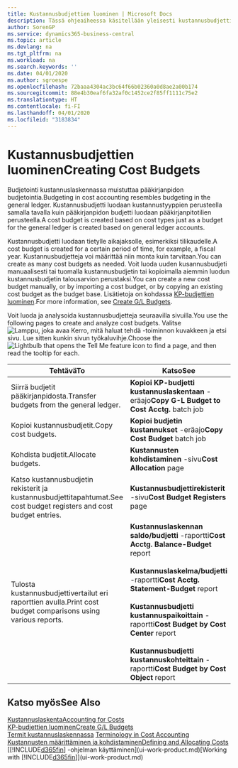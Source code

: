 ```yaml
---
title: Kustannusbudjettien luominen | Microsoft Docs
description: Tässä ohjeaiheessa käsitellään yleisesti kustannusbudjettien luontia ja analysointia.
author: SorenGP
ms.service: dynamics365-business-central
ms.topic: article
ms.devlang: na
ms.tgt_pltfrm: na
ms.workload: na
ms.search.keywords: ''
ms.date: 04/01/2020
ms.author: sgroespe
ms.openlocfilehash: 72baaa4304ac3bc64f66b02360a0d8ae2a00b174
ms.sourcegitcommit: 88e4b30eaf6fa32af0c1452ce2f85ff1111c75e2
ms.translationtype: HT
ms.contentlocale: fi-FI
ms.lasthandoff: 04/01/2020
ms.locfileid: "3183834"
---
```

# <a name="creating-cost-budgets"></a><span data-ttu-id="04658-103">Kustannusbudjettien luominen</span><span class="sxs-lookup"><span data-stu-id="04658-103">Creating Cost Budgets</span></span>
<span data-ttu-id="04658-104">Budjetointi kustannuslaskennassa muistuttaa pääkirjanpidon budjetointia.</span><span class="sxs-lookup"><span data-stu-id="04658-104">Budgeting in cost accounting resembles budgeting in the general ledger.</span></span> <span data-ttu-id="04658-105">Kustannusbudjetti luodaan kustannustyyppien perusteella samalla tavalla kuin pääkirjanpidon budjetti luodaan pääkirjanpitotilien perusteella.</span><span class="sxs-lookup"><span data-stu-id="04658-105">A cost budget is created based on cost types just as a budget for the general ledger is created based on general ledger accounts.</span></span>  

<span data-ttu-id="04658-106">Kustannusbudjetti luodaan tietylle aikajaksolle, esimerkiksi tilikaudelle.</span><span class="sxs-lookup"><span data-stu-id="04658-106">A cost budget is created for a certain period of time, for example, a fiscal year.</span></span> <span data-ttu-id="04658-107">Kustannusbudjetteja voi määrittää niin monta kuin tarvitaan.</span><span class="sxs-lookup"><span data-stu-id="04658-107">You can create as many cost budgets as needed.</span></span> <span data-ttu-id="04658-108">Voit luoda uuden kusannusbudjeti manuaalisesti tai tuomalla kustannusbudjetin tai kopioimalla aiemmin luodun kustannusbudjetin talousarvion perustaksi.</span><span class="sxs-lookup"><span data-stu-id="04658-108">You can create a new cost budget manually, or by importing a cost budget, or by copying an existing cost budget as the budget base.</span></span> <span data-ttu-id="04658-109">Lisätietoja on kohdassa [KP-budjettien luominen](finance-how-create-budgets.md).</span><span class="sxs-lookup"><span data-stu-id="04658-109">For more information, see [Create G/L Budgets](finance-how-create-budgets.md).</span></span>

<span data-ttu-id="04658-110">Voit luoda ja analysoida kustannusbudjetteja seuraavilla sivuilla.</span><span class="sxs-lookup"><span data-stu-id="04658-110">You use the following pages to create and analyze cost budgets.</span></span> <span data-ttu-id="04658-111">Valitse ![Lamppu, joka avaa Kerro, mitä haluat tehdä -toiminnon](media/ui-search/search_small.png "Kerro, mitä haluat tehdä") kuvakkeen ja etsi sivu. Lue sitten kunkin sivun työkaluvihje.</span><span class="sxs-lookup"><span data-stu-id="04658-111">Choose the ![Lightbulb that opens the Tell Me feature](media/ui-search/search_small.png "Tell me what you want to do") icon to find a page, and then read the tooltip for each.</span></span>

|<span data-ttu-id="04658-112">Tehtävä</span><span class="sxs-lookup"><span data-stu-id="04658-112">To</span></span>|<span data-ttu-id="04658-113">Katso</span><span class="sxs-lookup"><span data-stu-id="04658-113">See</span></span>|  
|--------|---------|  
|<span data-ttu-id="04658-114">Siirrä budjetit pääkirjanpidosta.</span><span class="sxs-lookup"><span data-stu-id="04658-114">Transfer budgets from the general ledger.</span></span>|<span data-ttu-id="04658-115">**Kopioi KP-budjetti kustannuslaskentaan** -eräajo</span><span class="sxs-lookup"><span data-stu-id="04658-115">**Copy G-L Budget to Cost Acctg.** batch job</span></span>|  
|<span data-ttu-id="04658-116">Kopioi kustannusbudjetit.</span><span class="sxs-lookup"><span data-stu-id="04658-116">Copy cost budgets.</span></span>|<span data-ttu-id="04658-117">**Kopioi budjetin kustannukset** -eräajo</span><span class="sxs-lookup"><span data-stu-id="04658-117">**Copy Cost Budget** batch job</span></span>|  
|<span data-ttu-id="04658-118">Kohdista budjetit.</span><span class="sxs-lookup"><span data-stu-id="04658-118">Allocate budgets.</span></span>|<span data-ttu-id="04658-119">**Kustannusten kohdistaminen** -sivu</span><span class="sxs-lookup"><span data-stu-id="04658-119">**Cost Allocation** page</span></span>|  
|<span data-ttu-id="04658-120">Katso kustannusbudjetin rekisterit ja kustannusbudjettitapahtumat.</span><span class="sxs-lookup"><span data-stu-id="04658-120">See cost budget registers and cost budget entries.</span></span>|<span data-ttu-id="04658-121">**Kustannusbudjettirekisterit** -sivu</span><span class="sxs-lookup"><span data-stu-id="04658-121">**Cost Budget Registers** page</span></span>|  
|<span data-ttu-id="04658-122">Tulosta kustannusbudjettivertailut eri raporttien avulla.</span><span class="sxs-lookup"><span data-stu-id="04658-122">Print cost budget comparisons using various reports.</span></span>|<span data-ttu-id="04658-123">**Kustannuslaskennan saldo/budjetti** -raportti</span><span class="sxs-lookup"><span data-stu-id="04658-123">**Cost Acctg. Balance-Budget** report</span></span><br /><br /> <span data-ttu-id="04658-124">**Kustannuslaskelma/budjetti** -raportti</span><span class="sxs-lookup"><span data-stu-id="04658-124">**Cost Acctg. Statement-Budget** report</span></span><br /><br /> <span data-ttu-id="04658-125">**Kustannusbudjetti kustannuspaikoittain** -raportti</span><span class="sxs-lookup"><span data-stu-id="04658-125">**Cost Budget by Cost Center** report</span></span><br /><br /> <span data-ttu-id="04658-126">**Kustannusbudjetti kustannuskohteittain** -raportti</span><span class="sxs-lookup"><span data-stu-id="04658-126">**Cost Budget by Cost Object** report</span></span>|  

## <a name="see-also"></a><span data-ttu-id="04658-127">Katso myös</span><span class="sxs-lookup"><span data-stu-id="04658-127">See Also</span></span>  
[<span data-ttu-id="04658-128">Kustannuslaskenta</span><span class="sxs-lookup"><span data-stu-id="04658-128">Accounting for Costs</span></span>](finance-manage-cost-accounting.md)  
[<span data-ttu-id="04658-129">KP-budjettien luominen</span><span class="sxs-lookup"><span data-stu-id="04658-129">Create G/L Budgets</span></span>](finance-how-create-budgets.md)  
<span data-ttu-id="04658-130">[Termit kustannuslaskennassa](finance-terminology-in-cost-accounting.md) </span><span class="sxs-lookup"><span data-stu-id="04658-130">[Terminology in Cost Accounting](finance-terminology-in-cost-accounting.md) </span></span>  
[<span data-ttu-id="04658-131">Kustannusten määrittäminen ja kohdistaminen</span><span class="sxs-lookup"><span data-stu-id="04658-131">Defining and Allocating Costs</span></span>](finance-define-and-allocate-costs.md)  
<span data-ttu-id="04658-132">[[!INCLUDE[d365fin](includes/d365fin_md.md)] -ohjelman käyttäminen](ui-work-product.md)</span><span class="sxs-lookup"><span data-stu-id="04658-132">[Working with [!INCLUDE[d365fin](includes/d365fin_md.md)]](ui-work-product.md)</span></span>
